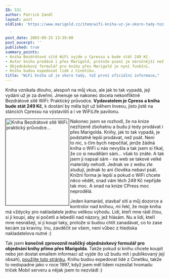 ```yaml
---
ID: 531
author: Patrick Zandl
layout: post
oldlink: 'https://www.marigold.cz/item/wifi-kniha-uz-je-skoro-tady-toz-prvni-oficialni-informace

  '
post_date: 2003-09-25 13:39:00
post_excerpt: ''
published: true
summary_points:
- Kniha Bezdrátové sítě WiFi vyjde u Cpressu a bude stát 249 Kč.
- Autor knihu prodává i přes Marigold, protože psaní je náročnější než prodej.
- Objednávkový formulář pro knihu přes Marigold je nyní funkční.
- Knihu budou expedovat lidé z Cinetiku.
title: "WiFi kniha už je skoro tady, tož první oficiální informace…"
---
```


<p>
Kniha vznikala dlouho, alespoň na můj vkus, ale jak to tak vypadá, její vydání už je za dveřmi. Jmenuje se nakonec docela nekonfliktně Bezdrátové sítě WiFi: Praktický průvodce. <STRONG>Vydavatelem je Cpress a kniha bude stát 249 Kč</STRONG>, k dostání by měla být už během Invexu, jisto jistě na stáncích Cpressu na výstavišti a i ve WiFiLife pavilonu. </p>

<p>
<IMG height=273 alt="Kniha Bezdrátové sítě WiFi: praktický průvodce..." src="/wp-content/uploads/wifikniha.jpg" width=200 align=left border=1>Nakonec jsem se rozhodl, že na knize nezřízeně zbohatnu a budu ji tedy prodávat i přes Marigolda. Knihy, jak to tak vypadá, je podstatně lepší prodávat, než psát. Není to&#160;nic, s čím bych nepočítal, jenže žádná kniha o WiFi u nás nevyšla a tak jsem si říkal, že co si neudělám sám... však to znáte. A tak jsem ji napsal sám - na web se takové velké materiály nehodí. Jednak se z webu zle studují, jednak to ani člověka nebaví psát. Knižní forma je lepší a pokud o WiFi chcete něco vědět, snad vám těch 249 Kč nepřijde tak moc. A snad na knize CPress moc neprodělá. </p>

<p>
Jeden kamarád, stavbař sítí a můj dozorce a kontrolor nad knihou, mi řekl, že moje kniha má vždycky pro nakladatele jednu velikou výhodu. Lidi, kteří mne rádi čtou, si ji koupí, aby si početli a lebedili nad názory, jež hlásám. Nu a&#160;lidi, kteří mne nesnášejí, si ji koupí taky, protože si budou chtít zanadávat, co to zase kecám za kraviny. Inu, zavděčit se všem, není vůbec z hlediska nakladatelova nutné :)</p>

<p>
Tak jsem <STRONG>konečně zprovoznil maličký objednávkový formulář pro objednání knihy přímo přes Marigolda</STRONG>. Takže pokud si knihu chcete koupit nebo jen dostat emailem informaci až vyjde (to už budu mít i publikovaný její obsah), <A href="http://beta.marigold.cz/kniha.html">použijte tuto stránku</A>. Knihu budou expedovat lidé z Cinetiku, takže to nedopadne jako v roce 1997, když jsem měl lidem rozesílat hromadu triček Mobil serveru&#160;a nějak jsem to nezvládl :)</p>